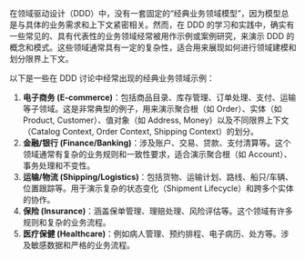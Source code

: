 在领域驱动设计（DDD）中，没有一套固定的“经典业务领域模型”，因为模型总是与具体的业务需求和上下文紧密相关。然而，在 DDD 的学习和实践中，确实有一些常见的、具有代表性的业务领域经常被用作示例或案例研究，来演示 DDD 的概念和模式。这些领域通常具有一定的复杂性，适合用来展现如何进行领域建模和划分限界上下文。

以下是一些在 DDD 讨论中经常出现的经典业务领域示例：

1.  **电子商务 (E-commerce)**：包括商品目录、库存管理、订单处理、支付、运输等子领域。这是非常典型的例子，用来演示聚合根（如 Order）、实体（如 Product, Customer）、值对象（如 Address, Money）以及不同限界上下文（Catalog Context, Order Context, Shipping Context）的划分。
2.  **金融/银行 (Finance/Banking)**：涉及账户、交易、贷款、支付清算等。这个领域通常有复杂的业务规则和一致性要求，适合演示聚合根（如 Account）、事务处理和不变性。
3.  **运输/物流 (Shipping/Logistics)**：包括货物、运输计划、路线、船只/车辆、位置跟踪等。用于演示复杂的状态变化（Shipment Lifecycle）和跨多个实体的协作。
4.  **保险 (Insurance)**：涵盖保单管理、理赔处理、风险评估等。这个领域有许多规则和复杂的业务流程。
5.  **医疗保健 (Healthcare)**：例如病人管理、预约排程、电子病历、处方等。涉及敏感数据和严格的业务流程。
